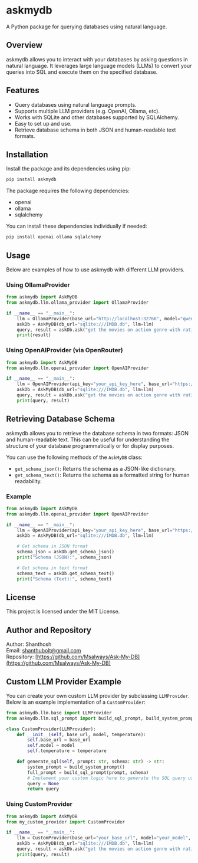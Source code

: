 # askmydb

A Python package for querying databases using natural language.

## Overview

askmydb allows you to interact with your databases by asking questions in natural language. It leverages large language models (LLMs) to convert your queries into SQL and execute them on the specified database.

## Features

- Query databases using natural language prompts.
- Supports multiple LLM providers (e.g. OpenAI, Ollama, etc).
- Works with SQLite and other databases supported by SQLAlchemy.
- Easy to set up and use.
- Retrieve database schema in both JSON and human-readable text formats.

## Installation

Install the package and its dependencies using pip:

```bash
pip install askmydb
```

The package requires the following dependencies:

- openai
- ollama
- sqlalchemy

You can install these dependencies individually if needed:

```bash
pip install openai ollama sqlalchemy
```

## Usage

Below are examples of how to use askmydb with different LLM providers.

### Using OllamaProvider

```python
from askmydb import AskMyDB
from askmydb.llm.ollama_provider import OllamaProvider

if __name__ == "__main__":
    llm = OllamaProvider(base_url="http://localhost:32768", model="qwen2.5:1.5b")
    askDb = AskMyDB(db_url="sqlite:///IMDB.db", llm=llm)
    query, result = askDb.ask("get the movies on action genre with rating more than 5 sort it high to low")
    print(result)
```

### Using OpenAIProvider (via OpenRouter)

```python
from askmydb import AskMyDB
from askmydb.llm.openai_provider import OpenAIProvider

if __name__ == "__main__":
    llm = OpenAIProvider(api_key="your_api_key_here", base_url="https://openrouter.ai/api/v1", model="meta-llama/llama-4-maverick:free")
    askDb = AskMyDB(db_url="sqlite:///IMDB.db", llm=llm)
    query, result = askDb.ask("get the movies on action genre with rating more than 5 sort it high to low")
    print(query, result)
```

## Retrieving Database Schema

askmydb allows you to retrieve the database schema in two formats: JSON and human-readable text. This can be useful for understanding the structure of your database programmatically or for display purposes.

You can use the following methods of the `AskMyDB` class:

- `get_schema_json()`: Returns the schema as a JSON-like dictionary.
- `get_schema_text()`: Returns the schema as a formatted string for human readability.

### Example

```python
from askmydb import AskMyDB
from askmydb.llm.openai_provider import OpenAIProvider

if __name__ == "__main__":
    llm = OpenAIProvider(api_key="your_api_key_here", base_url="https://openrouter.ai/api/v1", model="meta-llama/llama-4-maverick:free")
    askDb = AskMyDB(db_url="sqlite:///IMDB.db", llm=llm)

    # Get schema in JSON format
    schema_json = askDb.get_schema_json()
    print("Schema (JSON):", schema_json)

    # Get schema in text format
    schema_text = askDb.get_schema_text()
    print("Schema (Text):", schema_text)
```

## License

This project is licensed under the MIT License.

## Author and Repository

Author: Shanthosh  
Email: shanthubolt@gmail.com  
Repository: [https://github.com/Msalways/Ask-My-DB](https://github.com/Msalways/Ask-My-DB)

## Custom LLM Provider Example

You can create your own custom LLM provider by subclassing `LLMProvider`. Below is an example implementation of a `CustomProvider`:

```python
from askmydb.llm.base import LLMProvider
from askmydb.llm.sql_prompt import build_sql_prompt, build_system_prompt

class CustomProvider(LLMProvider):
    def __init__(self, base_url, model, temperature):
        self.base_url = base_url
        self.model = model
        self.temperature = temperature

    def generate_sql(self, prompt: str, schema: str) -> str:
        system_prompt = build_system_prompt()
        full_prompt = build_sql_prompt(prompt, schema)
        # Implement your custom logic here to generate the SQL query using your LLM
        query = None
        return query
```

### Using CustomProvider

```python
from askmydb import AskMyDB
from my_custom_provider import CustomProvider

if __name__ == "__main__":
    llm = CustomProvider(base_url="your_base_url", model="your_model", temperature=0.7)
    askDb = AskMyDB(db_url="sqlite:///IMDB.db", llm=llm)
    query, result = askDb.ask("get the movies on action genre with rating more than 5 sort it high to low")
    print(query, result)
```
